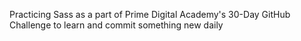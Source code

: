 Practicing Sass as a part of Prime Digital Academy's 30-Day GitHub Challenge to learn and commit something new daily
